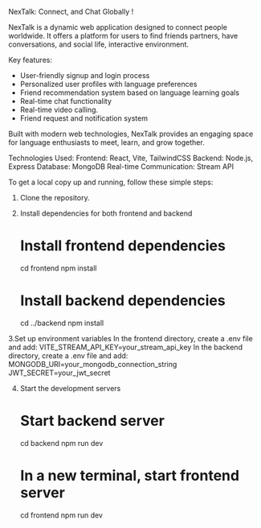 NexTalk: Connect, and Chat Globally !

NexTalk is a dynamic web application designed to connect people worldwide. It offers a platform for users to find friends partners, have conversations, and social life, interactive environment. 

Key features:
- User-friendly signup and login process
- Personalized user profiles with language preferences
- Friend recommendation system based on language learning goals
- Real-time chat functionality
- Real-time video calling.
- Friend request and notification system

Built with modern web technologies, NexTalk provides an engaging space for language enthusiasts to meet, learn, and grow together.

Technologies Used:
Frontend: React, Vite, TailwindCSS
Backend: Node.js, Express
Database: MongoDB
Real-time Communication: Stream API



To get a local copy up and running, follow these simple steps:

1. Clone the repository.
2. Install dependencies for both frontend and backend
      # Install frontend dependencies
      cd frontend
      npm install
      
      # Install backend dependencies
      cd ../backend
      npm install

3.Set up environment variables
In the frontend directory, create a .env file and add:
      VITE_STREAM_API_KEY=your_stream_api_key
In the backend directory, create a .env file and add:
      MONGODB_URI=your_mongodb_connection_string
      JWT_SECRET=your_jwt_secret

4. Start the development servers

      # Start backend server
      cd backend
      npm run dev
      
      # In a new terminal, start frontend server
      cd frontend
      npm run dev
   
